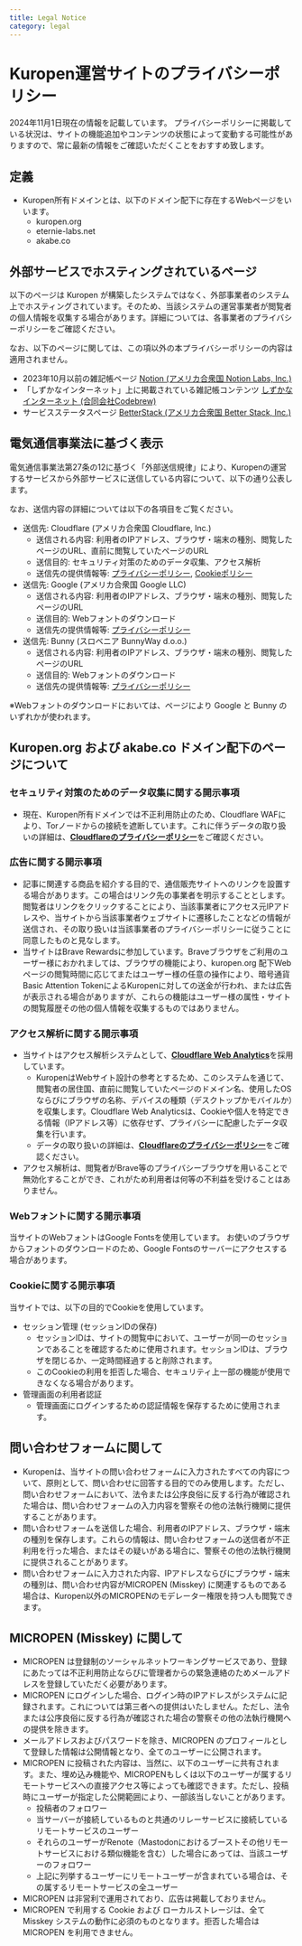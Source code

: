 ```yaml
---
title: Legal Notice
category: legal
---
```


# Kuropen運営サイトのプライバシーポリシー

2024年11月1日現在の情報を記載しています。 プライバシーポリシーに掲載している状況は、サイトの機能追加やコンテンツの状態によって変動する可能性がありますので、常に最新の情報をご確認いただくことをおすすめ致します。

## 定義

- Kuropen所有ドメインとは、以下のドメイン配下に存在するWebページをいいます。
    - kuropen.org
    - eternie-labs.net
    - akabe.co

## 外部サービスでホスティングされているページ

以下のページは Kuropen が構築したシステムではなく、外部事業者のシステム上でホスティングされています。そのため、当該システムの運営事業者が閲覧者の個人情報を収集する場合があります。詳細については、各事業者のプライバシーポリシーをご確認ください。

なお、以下のページに関しては、この項以外の本プライバシーポリシーの内容は適用されません。

- 2023年10月以前の雑記帳ページ
[Notion (アメリカ合衆国 Notion Labs, Inc.)](https://www.notion.so/Privacy-Policy-3468d120cf614d4c9014c09f6adc9091?pvs=21)
- 「しずかなインターネット」上に掲載されている雑記帳コンテンツ
[しずかなインターネット (合同会社Codebrew)](https://sizu.me/terms?tab=privacy)
- サービスステータスページ
[BetterStack (アメリカ合衆国 Better Stack, Inc.)](https://betterstack.com/privacy)

## 電気通信事業法に基づく表示

電気通信事業法第27条の12に基づく「外部送信規律」により、Kuropenの運営するサービスから外部サービスに送信している内容について、以下の通り公表します。

なお、送信内容の詳細については以下の各項目をご覧ください。

- 送信先: Cloudflare (アメリカ合衆国 Cloudflare, Inc.)
    - 送信される内容: 利用者のIPアドレス、ブラウザ・端末の種別、閲覧したページのURL、直前に閲覧していたページのURL
    - 送信目的: セキュリティ対策のためのデータ収集、アクセス解析
    - 送信先の提供情報等: [プライバシーポリシー](https://www.cloudflare.com/ja-jp/privacypolicy/), [Cookieポリシー](https://www.cloudflare.com/ja-jp/cookie-policy/)
- 送信先: Google (アメリカ合衆国 Google LLC)
    - 送信される内容: 利用者のIPアドレス、ブラウザ・端末の種別、閲覧したページのURL
    - 送信目的: Webフォントのダウンロード
    - 送信先の提供情報等: [プライバシーポリシー](https://policies.google.com/privacy?hl=ja&fg=1)
- 送信先: Bunny (スロベニア BunnyWay d.o.o.)
    - 送信される内容: 利用者のIPアドレス、ブラウザ・端末の種別、閲覧したページのURL
    - 送信目的: Webフォントのダウンロード
    - 送信先の提供情報等: [プライバシーポリシー](https://bunny.net/privacy/)

※Webフォントのダウンロードにおいては、ページにより Google と Bunny のいずれかが使われます。

## **Kuropen.org および akabe.co ドメイン配下のページについて**

### セキュリティ対策のためのデータ収集に関する開示事項

- 現在、Kuropen所有ドメインでは不正利用防止のため、Cloudflare WAFにより、Torノードからの接続を遮断しています。これに伴うデータの取り扱いの詳細は、[**Cloudflareのプライバシーポリシー**](https://www.cloudflare.com/privacypolicy/)をご確認ください。

### **広告に関する開示事項**

- 記事に関連する商品を紹介する目的で、通信販売サイトへのリンクを設置する場合があります。この場合はリンク先の事業者を明示することとします。閲覧者はリンクをクリックすることにより、当該事業者にアクセス元IPアドレスや、当サイトから当該事業者ウェブサイトに遷移したことなどの情報が送信され、その取り扱いは当該事業者のプライバシーポリシーに従うことに同意したものと見なします。
- 当サイトはBrave Rewardsに参加しています。Braveブラウザをご利用のユーザー様におかれましては、ブラウザの機能により、kuropen.org 配下Webページの閲覧時間に応じてまたはユーザー様の任意の操作により、暗号通貨 Basic Attention TokenによるKuropenに対しての送金が行われ、または広告が表示される場合がありますが、これらの機能はユーザー様の属性・サイトの閲覧履歴その他の個人情報を収集するものではありません。

### **アクセス解析に関する開示事項**

- 当サイトはアクセス解析システムとして、[**Cloudflare Web Analytics**](https://www.cloudflare.com/web-analytics/)を採用しています。
    - KuropenはWebサイト設計の参考とするため、このシステムを通じて、閲覧者の居住国、直前に閲覧していたページのドメイン名、使用したOSならびにブラウザの名称、デバイスの種類（デスクトップかモバイルか）を収集します。Cloudflare Web Analyticsは、Cookieや個人を特定できる情報（IPアドレス等）に依存せず、プライバシーに配慮したデータ収集を行います。
    - データの取り扱いの詳細は、[**Cloudflareのプライバシーポリシー**](https://www.cloudflare.com/privacypolicy/)をご確認ください。
- アクセス解析は、閲覧者がBrave等のプライバシーブラウザを用いることで無効化することができ、これがため利用者は何等の不利益を受けることはありません。

### **Webフォントに関する開示事項**

当サイトのWebフォントはGoogle Fontsを使用しています。 お使いのブラウザからフォントのダウンロードのため、Google Fontsのサーバーにアクセスする場合があります。

### **Cookieに関する開示事項**

当サイトでは、以下の目的でCookieを使用しています。

- セッション管理 (セッションIDの保存)
  - セッションIDは、サイトの閲覧中において、ユーザーが同一のセッションであることを確認するために使用されます。セッションIDは、ブラウザを閉じるか、一定時間経過すると削除されます。
  - このCookieの利用を拒否した場合、セキュリティ上一部の機能が使用できなくなる場合があります。
- 管理画面の利用者認証
  - 管理画面にログインするための認証情報を保存するために使用されます。

## **問い合わせフォームに関して**

- Kuropenは、当サイトの問い合わせフォームに入力されたすべての内容について、原則として、問い合わせに回答する目的でのみ使用します。ただし、問い合わせフォームにおいて、法令または公序良俗に反する行為が確認された場合は、問い合わせフォームの入力内容を警察その他の法執行機関に提供することがあります。
- 問い合わせフォームを送信した場合、利用者のIPアドレス、ブラウザ・端末の種別を保存します。これらの情報は、問い合わせフォームの送信者が不正利用を行った場合、またはその疑いがある場合に、警察その他の法執行機関に提供されることがあります。
- 問い合わせフォームに入力された内容、IPアドレスならびにブラウザ・端末の種別は、問い合わせ内容がMICROPEN (Misskey) に関連するものである場合は、Kuropen以外のMICROPENのモデレーター権限を持つ人も閲覧できます。

## **MICROPEN (Misskey) に関して**

- MICROPEN は登録制のソーシャルネットワーキングサービスであり、登録にあたっては不正利用防止ならびに管理者からの緊急連絡のためメールアドレスを登録していただく必要があります。
- MICROPEN にログインした場合、ログイン時のIPアドレスがシステムに記録されます。これについては第三者への提供はいたしません。ただし、法令または公序良俗に反する行為が確認された場合の警察その他の法執行機関への提供を除きます。
- メールアドレスおよびパスワードを除き、MICROPEN のプロフィールとして登録した情報は公開情報となり、全てのユーザーに公開されます。
- MICROPEN に投稿された内容は、当然に、以下のユーザーに共有されます。また、埋め込み機能や、MICROPENもしくは以下のユーザーが属するリモートサービスへの直接アクセス等によっても確認できます。ただし、投稿時にユーザーが指定した公開範囲により、一部該当しないことがあります。
    - 投稿者のフォロワー
    - 当サーバーが接続しているものと共通のリレーサービスに接続しているリモートサービスのユーザー
    - それらのユーザーがRenote（Mastodonにおけるブーストその他リモートサービスにおける類似機能を含む）した場合にあっては、当該ユーザーのフォロワー
    - 上記に列挙するユーザーにリモートユーザーが含まれている場合は、その属するリモートサービスの全ユーザー
- MICROPEN は非営利で運用されており、広告は掲載しておりません。
- MICROPEN で利用する Cookie および ローカルストレージは、全て Misskey システムの動作に必須のものとなります。拒否した場合は MICROPEN を利用できません。
